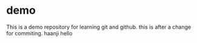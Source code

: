 # demo
This is a demo repository for learning git and github. this is after a change for commiting.
haanji hello